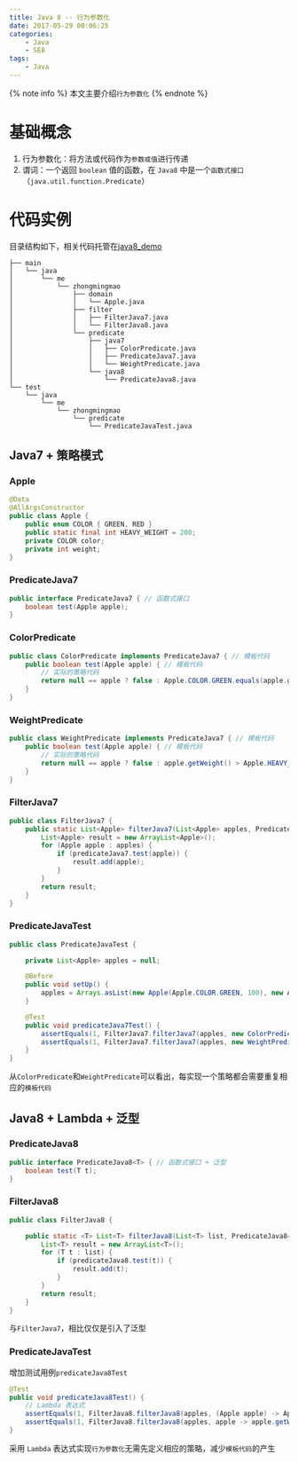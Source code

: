 ```yaml
---
title: Java 8 -- 行为参数化
date: 2017-05-29 00:06:25
categories:
    - Java
    - SE8
tags:
    - Java
---
```


{% note info %}
本文主要介绍`行为参数化`
{% endnote %}

<!-- more -->

# 基础概念
1. 行为参数化：将方法或代码作为`参数或值`进行传递
2. 谓词：一个返回 `boolean` 值的函数，在 `Java8` 中是一个`函数式接口`（`java.util.function.Predicate`）

# 代码实例
目录结构如下，相关代码托管在[java8_demo](https://github.com/zhongmingmao/java8_demo)

```
├── main
│   └── java
│       └── me
│           └── zhongmingmao
│               ├── domain
│               │   └── Apple.java
│               ├── filter
│               │   ├── FilterJava7.java
│               │   └── FilterJava8.java
│               └── predicate
│                   ├── java7
│                   │   ├── ColorPredicate.java
│                   │   ├── PredicateJava7.java
│                   │   └── WeightPredicate.java
│                   └── java8
│                       └── PredicateJava8.java
└── test
    └── java
        └── me
            └── zhongmingmao
                └── predicate
                    └── PredicateJavaTest.java
```

## Java7 + 策略模式

### Apple
```java
@Data
@AllArgsConstructor
public class Apple {
    public enum COLOR { GREEN, RED }
    public static final int HEAVY_WEIGHT = 200;
    private COLOR color;    
    private int weight;
}
```

### PredicateJava7
```java
public interface PredicateJava7 { // 函数式接口
    boolean test(Apple apple);
}
```

### ColorPredicate
```java
public class ColorPredicate implements PredicateJava7 { // 模板代码
    public boolean test(Apple apple) { // 模板代码
        // 实际的策略代码
        return null == apple ? false : Apple.COLOR.GREEN.equals(apple.getColor());
    }
}
```

### WeightPredicate
```java
public class WeightPredicate implements PredicateJava7 { // 模板代码
    public boolean test(Apple apple) { // 模板代码
        // 实际的策略代码
        return null == apple ? false : apple.getWeight() > Apple.HEAVY_WEIGHT;
    }
}
```

### FilterJava7
```java
public class FilterJava7 {
    public static List<Apple> filterJava7(List<Apple> apples, PredicateJava7 predicateJava7) {
        List<Apple> result = new ArrayList<Apple>();
        for (Apple apple : apples) {
            if (predicateJava7.test(apple)) {
                result.add(apple);
            }
        }
        return result;
    }
}
```

### PredicateJavaTest
```java
public class PredicateJavaTest {

    private List<Apple> apples = null;

    @Before
    public void setUp() {
        apples = Arrays.asList(new Apple(Apple.COLOR.GREEN, 100), new Apple(Apple.COLOR.RED, 300));
    }

    @Test
    public void predicateJava7Test() {
        assertEquals(1, FilterJava7.filterJava7(apples, new ColorPredicate()).size());
        assertEquals(1, FilterJava7.filterJava7(apples, new WeightPredicate()).size());
    }
}
```

从`ColorPredicate`和`WeightPredicate`可以看出，每实现一个策略都会需要重复相应的`模板代码`

## Java8 + Lambda + 泛型

### PredicateJava8
```java
public interface PredicateJava8<T> { // 函数式接口 + 泛型
    boolean test(T t);
}
```

### FilterJava8
```java
public class FilterJava8 {

    public static <T> List<T> filterJava8(List<T> list, PredicateJava8<T> predicateJava8) {
        List<T> result = new ArrayList<T>();
        for (T t : list) {
            if (predicateJava8.test(t)) {
                result.add(t);
            }
        }
        return result;
    }
}
```
与`FilterJava7`，相比仅仅是引入了泛型

### PredicateJavaTest
增加测试用例`predicateJava8Test`
```java
@Test
public void predicateJava8Test() {
    // Lambda 表达式
    assertEquals(1, FilterJava8.filterJava8(apples, (Apple apple) -> Apple.COLOR.GREEN.equals(apple.getColor())).size());
    assertEquals(1, FilterJava8.filterJava8(apples, apple -> apple.getWeight() > Apple.HEAVY_WEIGHT).size());
}
```

采用 `Lambda` 表达式实现`行为参数化`无需先定义相应的策略，减少`模板代码`的产生

<!-- indicate-the-source -->

